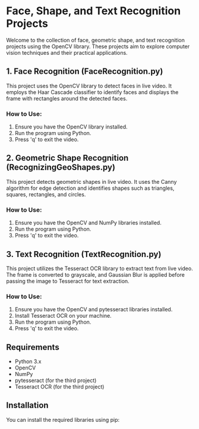 # Face, Shape, and Text Recognition Projects

Welcome to the collection of face, geometric shape, and text recognition projects using the OpenCV library. These projects aim to explore computer vision techniques and their practical applications.

## 1. Face Recognition (FaceRecognition.py)

This project uses the OpenCV library to detect faces in live video. It employs the Haar Cascade classifier to identify faces and displays the frame with rectangles around the detected faces.

### How to Use:
1. Ensure you have the OpenCV library installed.
2. Run the program using Python.
3. Press 'q' to exit the video.

## 2. Geometric Shape Recognition (RecognizingGeoShapes.py)

This project detects geometric shapes in live video. It uses the Canny algorithm for edge detection and identifies shapes such as triangles, squares, rectangles, and circles.

### How to Use:
1. Ensure you have the OpenCV and NumPy libraries installed.
2. Run the program using Python.
3. Press 'q' to exit the video.

## 3. Text Recognition (TextRecognition.py)

This project utilizes the Tesseract OCR library to extract text from live video. The frame is converted to grayscale, and Gaussian Blur is applied before passing the image to Tesseract for text extraction.

### How to Use:
1. Ensure you have the OpenCV and pytesseract libraries installed.
2. Install Tesseract OCR on your machine.
3. Run the program using Python.
4. Press 'q' to exit the video.

## Requirements

- Python 3.x
- OpenCV
- NumPy
- pytesseract (for the third project)
- Tesseract OCR (for the third project)

## Installation

You can install the required libraries using pip:
